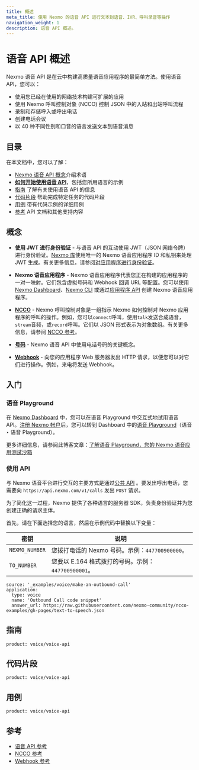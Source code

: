```yaml
---
title: 概述
meta_title: 使用 Nexmo 的语音 API 进行文本到语音、IVR、呼叫录音等操作 
navigation_weight: 1
description: 语音 API 概述。
---
```



语音 API 概述
=========

Nexmo 语音 API 是在云中构建高质量语音应用程序的最简单方法。使用语音 API，您可以：

* 使用您已经在使用的网络技术构建可扩展的应用
* 使用 Nexmo 呼叫控制对象 \(NCCO\) 控制 JSON 中的入站和出站呼叫流程
* 录制和存储呼入或呼出电话
* 创建电话会议
* 以 40 种不同性别和口音的语言发送文本到语音消息

目录
---

在本文档中，您可以了解：

* [Nexmo 语音 API 概念](#concepts)介绍术语
* [**如何开始使用语音 API**](#getting-started)，包括您所用语言的示例
* [指南](#guides) 了解有关使用语音 API 的信息
* [代码片段](#code-snippets) 帮助完成特定任务的代码片段
* [用例](#use-cases) 带有代码示例的详细用例
* [参考](#reference) API 文档和其他支持内容

概念
---

* **使用 JWT 进行身份验证** - 与语音 API 的互动使用 JWT（JSON 网络令牌）进行身份验证。[Nexmo 库](/tools)使用唯一的 Nexmo 语音应用程序 ID 和私钥来处理 JWT 生成。有关更多信息，请参阅[对应用程序进行身份验证](/concepts/guides/authentication)。

* **Nexmo 语音应用程序** - Nexmo 语音应用程序代表您正在构建的应用程序的一对一映射。它们包含虚拟号码和 Webhook 回调 URL 等配置。您可以使用 [Nexmo Dashboard](https://dashboard.nexmo.com/sign-in)、[Nexmo CLI](/tools) 或通过[应用程序 API](/concepts/guides/applications) 创建 Nexmo 语音应用程序。

* **[NCCO](/voice/voice-api/ncco-reference)** - Nexmo 呼叫控制对象是一组指示 Nexmo 如何控制对 Nexmo 应用程序的呼叫的操作。例如，您可以`connect`呼叫，使用`talk`发送合成语音，`stream`音频，或`record`呼叫。它们以 JSON 形式表示为对象数组。有关更多信息，请参阅 [NCCO 参考](/voice/voice-api/ncco-reference)。

* **[号码](/voice/voice-api/guides/numbers)** - Nexmo 语音 API 中使用电话号码的关键概念。

* **[Webhook](/concepts/guides/webhooks)** - 向您的应用程序 Web 服务器发出 HTTP 请求，以便您可以对它们进行操作。例如，来电将发送 Webhook。

入门
---

### 语音 Playground

在 [Nexmo Dashboard](https://dashboard.nexmo.com) 中，您可以在语音 Playground 中交互式地试用语音 API。[注册 Nexmo 帐户](https://dashboard.nexmo.com/signup)后，您可以转到 Dashboard 中的[语音 Playground](https://dashboard.nexmo.com/voice/playground)（语音 ‣ 语音 Playground）。

更多详细信息，请参阅此博客文章：[了解语音 Playground，您的 Nexmo 语音应用测试沙箱](https://www.nexmo.com/legacy-blog/2017/12/12/voice-playground-testing-sandbox-nexmo-voice-apps/)

### 使用 API

与 Nexmo 语音平台进行交互的主要方式是通过[公共 API](/voice/voice-api/api-reference) 。要发出呼出电话，您需要向 `https://api.nexmo.com/v1/calls` 发出 `POST` 请求。

为了简化这一过程，Nexmo 提供了各种语言的服务器 SDK，负责身份验证并为您创建正确的请求主体。

首先，请在下面选择您的语言，然后在示例代码中替换以下变量：

密钥 | 说明
-- | --
`NEXMO_NUMBER` | 您拨打电话的 Nexmo 号码。示例：`447700900000`。
`TO_NUMBER` | 您要以 E.164 格式拨打的号码。示例：`447700900001`。

```code_snippets
source: '_examples/voice/make-an-outbound-call'
application:
  type: voice
  name: 'Outbound Call code snippet'
  answer_url: https://raw.githubusercontent.com/nexmo-community/ncco-examples/gh-pages/text-to-speech.json
```

指南
---

```concept_list
product: voice/voice-api
```

代码片段
----

```code_snippet_list
product: voice/voice-api
```

用例
---

```use_cases
product: voice/voice-api
```

参考
---

* [语音 API 参考](/api/voice)
* [NCCO 参考](/voice/voice-api/ncco-reference)
* [Webhook 参考](/voice/voice-api/webhook-reference)

